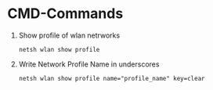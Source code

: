# CMD-Commands

1. Show profile of wlan netrworks
    ```linux
    netsh wlan show profile
    ```

2. Write Network Profile Name in underscores
    ```linux
    netsh wlan show profile name="profile_name" key=clear
    ``` 
    